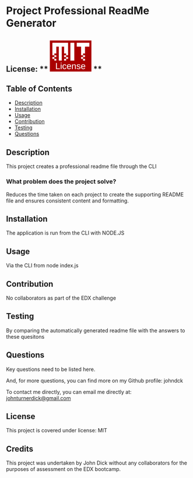
# Project Professional ReadMe Generator

## License: ** ![MIT image](/mit-license.png) **

## Table of Contents

- [Description](#Description)
- [Installation](#installation)
- [Usage](#Usage)
- [Contribution](#Contribution)
- [Testing](#Testing)
- [Questions](#Questions)

## Description

This project creates a professional readme file through the CLI

### What problem does the project solve?

Reduces the time taken on each project to create the supporting README file and ensures consistent content and formatting.

## Installation

The application is run from the CLI with NODE.JS

## Usage

Via the CLI from node index.js

## Contribution

No collaborators as part of the EDX challenge

## Testing

By comparing the automatically generated readme file with the answers to these quesitons

## Questions

Key questions need to be listed here.

And, for more questions, you can find more on my Github profile: johndck

To contact me directly, you can email me directly at: johnturnerdick@gmail.com

## **License**

This project is covered under license: MIT

## Credits

This project was undertaken by John Dick without any collaborators for the purposes of assessment on the EDX bootcamp.
  